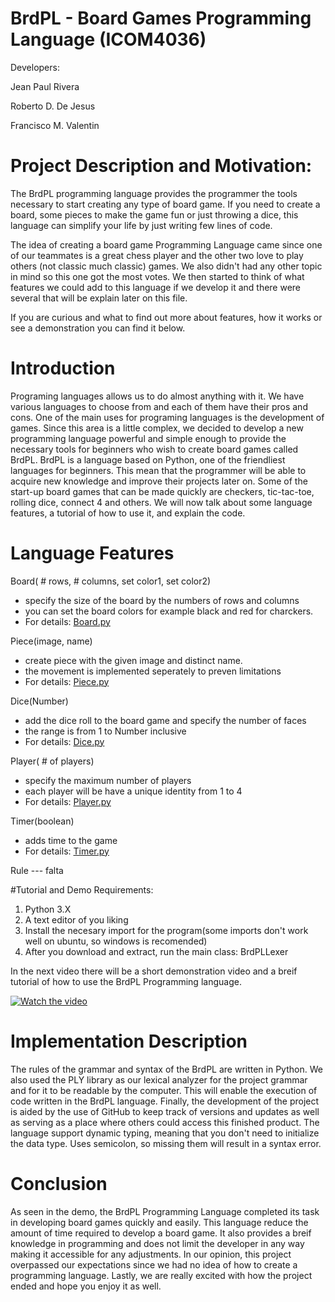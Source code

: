 # BrdPL - Board Games Programming Language (ICOM4036)
Developers:

Jean Paul Rivera

Roberto D. De Jesus

Francisco M. Valentin

# Project Description and Motivation:
The BrdPL programming language provides the programmer the tools necessary to start
creating any type of board game. If you need to create a board, some pieces to make 
the game fun or just throwing a dice, this language can simplify your life by just 
writing few lines of code. 

The idea of creating a board game Programming Language came since one of our teammates 
is a great chess player and the other two love to play others (not classic much classic) 
games. We also didn't had any other topic in mind so this one got the most votes. We then 
started to think of what features we could add to this language if we develop it and there
were several that will be explain later on this file.

If you are curious and what to find out more about features, how it works or see a 
demonstration you can find it below. 

# Introduction
Programing languages allows us to do almost anything with it. We have various languages to
choose from and each of them have their pros and cons. One of the main uses for programing
languages is the development of games. Since this area is a little complex, we decided to 
develop a new programming language powerful and simple enough to provide the necessary tools
for beginners who wish to create board games called BrdPL. BrdPL is a language based on Python,
one of the friendliest languages for beginners. This mean that the programmer will be able to
acquire new knowledge and improve their projects later on. Some of the start-up board games that
can be made quickly are checkers, tic-tac-toe, rolling dice, connect 4 and others. We will now
talk about some language features, a tutorial of how to use it, and explain the code. 

# Language Features
Board( # rows, # columns, set color1, set color2) 
- specify the size of the board by the numbers of rows and columns 
- you can set the board colors for example black and red for charckers.
- For details: [Board.py](Board.py)

Piece(image, name) 
- create piece with the given image and distinct name. 
- the movement is implemented seperately to preven limitations
- For details: [Piece.py](Piece.py)

Dice(Number)
- add the dice roll to the board game and specify the number of faces
- the range is from 1 to Number inclusive
- For details: [Dice.py](Dice.py)

Player( # of players)
- specify the maximum number of players
- each player will be have a unique identity from 1 to 4
- For details: [Player.py](Player.py)

Timer(boolean)
- adds time to the game
- For details: [Timer.py](Timer.py)

Rule --- falta


#Tutorial and Demo
Requirements:
1. Python 3.X
2. A text editor of you liking
3. Install the necesary import for the program(some imports don't work well on ubuntu, so windows is recomended)
4. After you download and extract, run the main class: BrdPLLexer

In the next video there will be a short demonstration video and a breif tutorial 
of how to use the BrdPL Programming language.

[![Watch the video]()](https://youtu.be/T-D1KVIuvjA)

# Implementation Description
The rules of the grammar and syntax of the BrdPL are written in Python. We also used the
PLY library as our lexical analyzer for the project grammar and for it to be readable by
the computer. This will enable the execution of code written in the BrdPL language. Finally,
the development of the project is aided by the use of GitHub to keep track of versions
and updates as well as serving as a place where others could access this finished product.
The language support dynamic typing, meaning that you don't need to initialize the data type.
Uses semicolon, so missing them will result in a syntax error.

# Conclusion
As seen in the demo, the BrdPL Programming Language completed its task in developing board
games quickly and easily. This language reduce the amount of time required to develop a board
game. It also provides a breif knowledge in programming and does not limit the developer in
any way making it accessible for any adjustments. In our opinion, this project overpassed our
expectations since we had no idea of how to create a programming language. Lastly, we are
really excited with how the project ended and hope you enjoy it as well.

